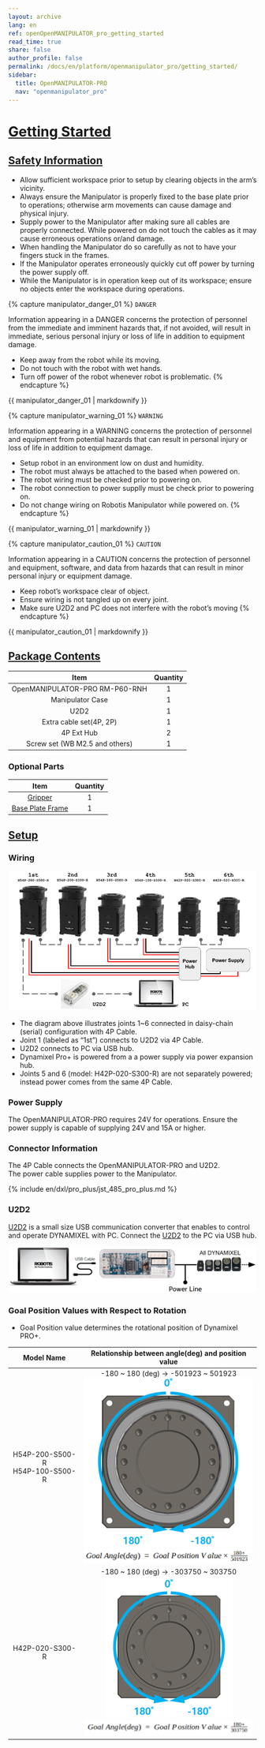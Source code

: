 ```yaml
---
layout: archive
lang: en
ref: openOpenMANIPULATOR_pro_getting_started
read_time: true
share: false
author_profile: false
permalink: /docs/en/platform/openmanipulator_pro/getting_started/
sidebar:
  title: OpenMANIPULATOR-PRO
  nav: "openmanipulator_pro"
---
```


<div style="counter-reset: h1 2"></div>

# [Getting Started](#getting-started)

## [Safety Information](#safety-information)

- Allow sufficient workspace prior to setup by clearing objects in the arm’s vicinity.
- Always ensure the Manipulator is properly fixed to the base plate prior to operations; otherwise arm movements can cause damage and physical injury.
- Supply power to the Manipulator after making sure all cables are properly connected. While powered on do not touch the cables as it may cause erroneous operations or/and damage.
- When handling the Manipulator do so carefully as not to have your fingers stuck in the frames.
- If the Manipulator operates erroneously quickly cut off power by turning the power supply off.
- While the Manipulator is in operation keep out of its workspace; ensure no objects enter the workspace during operations.

{% capture manipulator_danger_01 %}
`DANGER`

Information appearing in a DANGER concerns the protection of personnel from the immediate and imminent hazards that, if not avoided, will result in immediate, serious personal injury or loss of life in addition to equipment damage.
- Keep away from the robot while its moving.
- Do not touch with the robot with wet hands.
- Turn off power of the robot whenever robot is problematic.
{% endcapture %}

<div class="notice--danger">{{ manipulator_danger_01 | markdownify }}</div>


{% capture manipulator_warning_01 %}
`WARNING`

Information appearing in a WARNING concerns the protection of personnel and equipment from potential hazards that can result in personal injury or loss of life in addition to equipment damage.
- Setup robot in an environment low on dust and humidity.
- The robot must always be attached to the based when powered on.
- The robot wiring must be checked prior to powering on.
- The robot connection to power supplly must be check prior to powering on.
- Do not change wiring on Robotis Manipulator while powered on.
{% endcapture %}

<div class="notice--warning">{{ manipulator_warning_01 | markdownify }}</div>

{% capture manipulator_caution_01 %}
`CAUTION`

Information appearing in a CAUTION concerns the protection of personnel and equipment, software, and data from hazards that can result in minor personal injury or equipment damage.
- Keep robot’s workspace clear of object.
- Ensure wiring is not tangled up on every joint.
- Make sure U2D2 and PC does not interfere with the robot’s moving
{% endcapture %}

<div class="notice--warning">{{ manipulator_caution_01 | markdownify }}</div>

## [Package Contents](#package-contents)

| Item                            | Quantity |
|:-------------------------------:|:---:|
| OpenMANIPULATOR-PRO RM-P60-RNH      | 1 |
| Manipulator Case                | 1 |
| U2D2                            | 1 |
| Extra cable set(4P, 2P)         | 1 |
| 4P Ext Hub                      | 2 |
| Screw set (WB M2.5 and others)  | 1 |

### Optional Parts

| Item                            | Quantity |
|:-------------------------------:|:---:|
| [Gripper](/docs/en/platform/rh_p12_rna/)           | 1 |
| [Base Plate Frame](http://www.robotis-shop-en.com/?act=shop_en.goods_view&GS=2538&GC=GD070002)| 1 |  

## [Setup](#setup)

### Wiring

![](/assets/images/platform/openmanipulator_pro/wiring.png)

- The diagram above illustrates joints 1~6 connected in daisy-chain (serial) configuration with 4P Cable.
- Joint 1 (labeled as “1st”) connects to U2D2 via 4P Cable.
- U2D2 connects to PC via USB hub.
- Dynamixel Pro+ is powered from a a power supply via power expansion hub.
- Joints 5 and 6 (model: H42P-020-S300-R) are not separately powered; instead power comes from the same 4P Cable.

### Power Supply
The OpenMANIPULATOR-PRO requires 24V for operations. Ensure the power supply is capable of supplying 24V and 15A or higher.

### Connector Information
The 4P Cable connects the OpenMANIPULATOR-PRO and U2D2.     
The power cable supplies power to the Manipulator.

{% include en/dxl/pro_plus/jst_485_pro_plus.md %}

### U2D2
[U2D2](/docs/en/parts/interface/u2d2/) is a small size USB communication converter that enables to control and operate DYNAMIXEL with PC. Connect the [U2D2](/docs/en/parts/interface/u2d2/) to the PC via USB hub.

![](/assets/images/platform/OpenMANIPULATOR_pro/u2d2.png)

### Goal Position Values with Respect to Rotation

- Goal Position value determines the rotational position of Dynamixel PRO+.

|Model Name|Relationship between angle(deg) and position value|
|:---:|:---:|
|H54P-200-S500-R<br />H54P-100-S500-R|-180 ~ 180 (deg) → -501923 ~ 501923<br />![](/assets/images/platform/OpenMANIPULATOR_pro/h54p_goal_position.png)<br />![](/assets/images/platform/OpenMANIPULATOR_pro/h54p_goal_angle.png)|
|H42P-020-S300-R|-180 ~ 180 (deg) → -303750 ~ 303750<br />![](/assets/images/platform/OpenMANIPULATOR_pro/h42p_goal_position.png)<br />![](/assets/images/platform/OpenMANIPULATOR_pro/h42p_goal_angle.png)|
